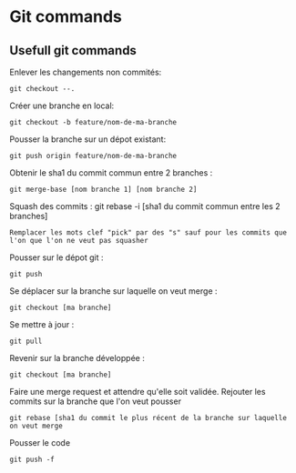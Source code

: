 # Git commands

## Usefull git commands

Enlever les changements non commités:
```
git checkout --.
```
Créer une branche en local:
```
git checkout -b feature/nom-de-ma-branche
```
Pousser la branche sur un dépot existant:
```
git push origin feature/nom-de-ma-branche
```
Obtenir le sha1 du commit commun entre 2 branches :
```
git merge-base [nom branche 1] [nom branche 2]
```
Squash des commits : git rebase -i [sha1 du commit commun entre les 2 branches]
```
Remplacer les mots clef "pick" par des "s" sauf pour les commits que l'on que l'on ne veut pas squasher
```
Pousser sur le dépot git :
```
git push
```
Se déplacer sur la branche sur laquelle on veut merge :
```
git checkout [ma branche]
```
Se mettre à jour :
```
git pull
```
Revenir sur la branche développée :
```
git checkout [ma branche]
```
Faire une merge request et attendre qu'elle soit validée.
Rejouter les commits sur la branche que l'on veut pousser
```
git rebase [sha1 du commit le plus récent de la branche sur laquelle on veut merge
```
Pousser le code
```
git push -f
```
